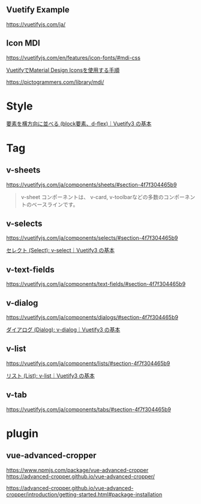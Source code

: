 Vuetify Example
---

https://vuetifyjs.com/ja/


## Icon MDI

https://vuetifyjs.com/en/features/icon-fonts/#mdi-css

[VuetifyでMaterial Design Iconsを使用する手順](https://zenn.dev/shachihoko/articles/44beb04a9ec02a)  

https://pictogrammers.com/library/mdi/

# Style

[要素を横方向に並べる (block要素、d-flex)｜Vuetify3 の基本](https://zenn.dev/bbled/books/vuetify3_book/viewer/sec1_10)

# Tag

## v-sheets

https://vuetifyjs.com/ja/components/sheets/#section-4f7f304465b9

> v-sheet コンポーネントは、 v-card, v-toolbarなどの多数のコンポーネントのベースラインです。

## v-selects

https://vuetifyjs.com/ja/components/selects/#section-4f7f304465b9

[セレクト (Select): v-select｜Vuetify3 の基本](https://zenn.dev/bbled/books/vuetify3_book/viewer/sec2_3_selector)  

## v-text-fields

https://vuetifyjs.com/ja/components/text-fields/#section-4f7f304465b9

## v-dialog

https://vuetifyjs.com/ja/components/dialogs/#section-4f7f304465b9

[ダイアログ (Dialog): v-dialog｜Vuetify3 の基本](https://zenn.dev/bbled/books/vuetify3_book/viewer/sec2_10_dialog)  

## v-list

https://vuetifyjs.com/ja/components/lists/#section-4f7f304465b9

[リスト (List): v-list｜Vuetify3 の基本](https://zenn.dev/bbled/books/vuetify3_book/viewer/sec2_13_list)

## v-tab

https://vuetifyjs.com/ja/components/tabs/#section-4f7f304465b9


# plugin

## vue-advanced-cropper

https://www.npmjs.com/package/vue-advanced-cropper  
https://advanced-cropper.github.io/vue-advanced-cropper/  

https://advanced-cropper.github.io/vue-advanced-cropper/introduction/getting-started.html#package-installation

